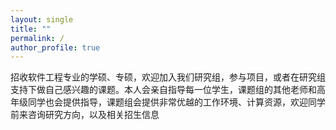 ```yaml
---
layout: single
title: ""
permalink: /
author_profile: true
---
```

招收软件工程专业的学硕、专硕，欢迎加入我们研究组，参与项目，或者在研究组支持下做自己感兴趣的课题。本人会亲自指导每一位学生，课题组的其他老师和高年级同学也会提供指导，课题组会提供非常优越的工作环境、计算资源，欢迎同学前来咨询研究方向，以及相关招生信息
